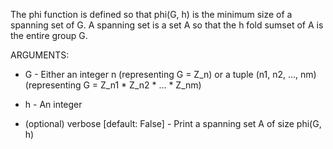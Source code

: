 The phi function is defined so that phi(G, h) is the minimum size of a spanning set of G. A spanning set is a set A so that the h fold sumset of A is the entire group G.

ARGUMENTS:

* G - Either an integer n (representing G = Z_n) or a tuple (n1, n2, ..., nm) (representing G = Z_n1 * Z_n2 * ... * Z_nm)

* h - An integer

* (optional) verbose [default: False] - Print a spanning set A of size phi(G, h)
